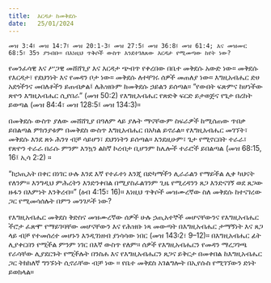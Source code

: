 ```yaml
---
title:  እርዳታ ከመቅደሱ
date:   25/01/2024
---
```


`መዝ 3:4፤ መዝ 14:7፤ መዝ 20:1-3፤ መዝ 27:5፤ መዝ 36:8፤ መዝ 61:4; እና መዝሙር 68:5፣ 35ን ያንብቡ። በእነዚህ ጥቅሶች ውስጥ እንደተገለጸው እርዳታ የሚመጣው ከየት ነው?`

የመንፈሳዊ እና ሥጋዊ መሸሸጊያ እና እርዳታ ጭብጥ የቀረበው በቤተ መቅደሱ አውድ ነው። መቅደሱ የእርዳታ፣ የደህንነት እና የመዳን ቦታ ነው። መቅደሱ ለተቸገሩ ሰዎች መጠለያ ነው። እግዚአብሔር ድሀ አደጎችንና መበለቶችን ይጠብቃል፤ ለሕዝቡም ከመቅደሱ ኃይልን ይሰጣል። “የውበት ፍጽምና ከሆነችው ጽዮን እግዚአብሔር ሲያበራ” (መዝ 50:2) የእግዚአብሔር የጽድቅ ፍርድ ይታወጅና የጌታ በረከት ይወጣል (መዝ 84:4፣ መዝ 128:5፤ መዝ 134:3)።

በመቅደሱ ውስጥ ያለው መሸሸጊያ በዓለም ላይ ያሉት ማናቸውም ስፍራዎች ከሚሰጠው ጥበቃ ይበልጣል ምክንያቱም በመቅደስ ውስጥ እግዚአብሔር በአካል ይኖራል። የእግዚአብሔር መገኘት፣ መቅደሱ እንደ ጽኑ ሕንፃ ብቻ ሳይሆን፣ ደህንነትን ይሰጣል። እንደዚሁም፣ ጌታ የሚኖርበት ተራራ፣ የጽዮን ተራራ በራሱ ምንም እንኳን ልከኛ ኮረብታ ቢሆንም ከሌሎች ተራሮች ይበልጣል (መዝ 68:15, 16፤ ኢሳ 2:2) ።

“ከኃጢአት በቀር በነገር ሁሉ እንደ እኛ የተፈተነ እንጂ በድካማችን ሊራራልን የማይችል ሊቀ ካህናት የለንም። እንግዲህ ምሕረትን እንድንቀበል በሚያስፈልገንም ጊዜ የሚረዳንን ጸጋ እንድናገኝ ወደ ጸጋው ዙፋን በእምነት እንቅረብ።” (ዕብ 4:15፣ 16)። እነዚህ ጥቅሶች መዝሙረኛው ስለ መቅደሱ ከተናገረው ጋር የሚመሳሰሉት በምን መንገዶች ነው?

የእግዚአብሔር መቅደስ ቅድስና መዝሙረኛው ሰዎች ሁሉ ኃጢአተኞች መሆናቸውንና የእግዚአብሔር ችሮታ ፈጽሞ የማይገባቸው መሆናቸውን እና የሕዝቡ ነጻ መውጣት በእግዚአብሔር ታማኝነት እና ጸጋ ላይ ብቻ የተመሰረተ መሆኑን እንዲገነዘብ ያነሳሳው ነበር (መዝ 143፡2፣ 9–12)። በእግዚአብሔር ፊት ሊያቀርበን የሚችል ምንም ነገር በእኛ ውስጥ የለም። ሰዎች የእግዚአብሔርን የመዳን ማረጋገጫ የራሳቸው ሊያደርጉት የሚችሉት በንስሐ እና የእግዚአብሔርን ጸጋና ይቅርታ በመቀበል ከእግዚአብሔር ጋር ትክክለኛ ግንኙነት ሲኖራቸው ብቻ ነው ። የቤተ መቅደስ አገልግሎት በኢየሱስ የሚገኘውን ድነት ይወክላል።